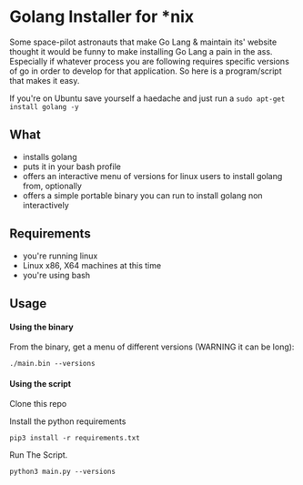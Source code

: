 # Golang Installer for *nix

Some space-pilot astronauts that make Go Lang & maintain its' website thought it would be funny to make installing Go Lang a pain in the ass. Especially if whatever process you are following requires specific versions of go in order to develop for that application. So here is a program/script that makes it easy. 

If you're on Ubuntu save yourself a haedache and just run a `sudo apt-get install golang -y`


## What

 - installs golang
 - puts it in your bash profile
 - offers an interactive menu of versions for linux users to install golang from, optionally
 - offers a simple portable binary you can run to install golang non interactively


## Requirements
 - you're running linux
 - Linux x86, X64 machines at this time
 - you're using bash


## Usage


#### Using the binary

From the binary, get a menu of different versions (WARNING it can be long):

```./main.bin --versions```


#### Using the script

Clone this repo

Install the python requirements

```pip3 install -r requirements.txt```


Run The Script.

```python3 main.py --versions```


